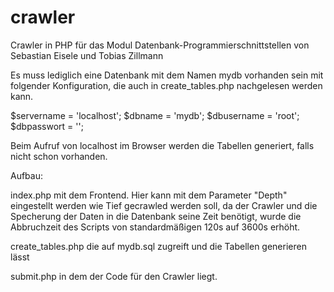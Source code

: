 # crawler
Crawler in PHP für das Modul Datenbank-Programmierschnittstellen
von Sebastian Eisele und Tobias Zillmann

Es muss lediglich eine Datenbank mit dem Namen mydb vorhanden sein mit folgender Konfiguration, die auch in create_tables.php nachgelesen werden kann.

$servername = 'localhost';
$dbname = 'mydb';
$dbusername = 'root';
$dbpasswort = '';

Beim Aufruf von localhost im Browser werden die Tabellen generiert, falls nicht schon vorhanden.

Aufbau:

index.php mit dem Frontend. Hier kann mit dem Parameter "Depth" eingestellt werden wie Tief gecrawled werden soll, da der Crawler und die Specherung der Daten in die Datenbank seine Zeit benötigt, wurde die Abbruchzeit des Scripts von standardmäßigen 120s auf 3600s erhöht.

create_tables.php die auf mydb.sql zugreift und die Tabellen generieren lässt

submit.php in dem der Code für den Crawler liegt.
